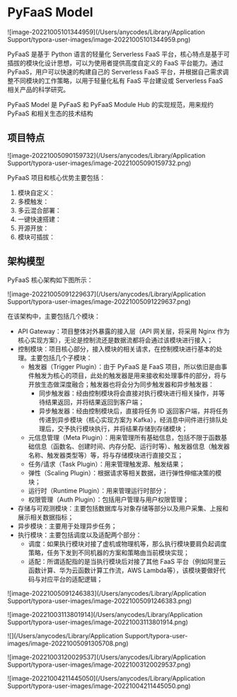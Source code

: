 # PyFaaS Model

![image-20221005101344959](/Users/anycodes/Library/Application Support/typora-user-images/image-20221005101344959.png)

PyFaaS 是基于 Python 语言的轻量化 Serverless FaaS 平台，核心特点是基于可插拔的模块化设计思想，可以为使用者提供高度自定义的 FaaS 平台能力。通过 PyFaaS，用户可以快速的构建自己的 Serverless FaaS 平台，并根据自己需求调整不同模块的工作策略，以用于轻量化私有 FaaS 平台建设或 Serverless FaaS 相关产品的科学研究。

PyFaaS Model 是 PyFaaS 和 PyFaaS Module Hub 的实现规范，用来规约 PyFaaS 和相关生态的技术结构

## 项目特点

![image-20221005090159732](/Users/anycodes/Library/Application Support/typora-user-images/image-20221005090159732.png)

PyFaaS 项目和核心优势主要包括：

1. 模块自定义：
2. 多模触发：
3. 多云混合部署：
4. 一键快速搭建：
5. 开源开放：
6. 模块可插拔：

## 架构模型

PyFaaS 核心架构如下图所示：

![image-20221005091229637](/Users/anycodes/Library/Application Support/typora-user-images/image-20221005091229637.png)

在该架构中，主要包括几个模块：
- API Gateway：项目整体对外暴露的接入层（API 网关层，将采用 Nginx 作为核心实现方案），无论是控制流还是数据流都将会通过该模块进行接入；
- 控制模块：项目核心部分，接入模块的相关请求，在控制模块进行基本的处理。主要包括几个子模块：
  - 触发器（Trigger Plugin）：由于 PyFaaS 是 FaaS 项目，所以依旧是由事件触发为核心的项目，此处的触发器是用来接收和处理事件的部分，将与开放生态做深度融合；触发器也将会分为同步触发器和异步触发器：
    - 同步触发器：经由控制模块将会直接对执行模块进行相关操作，并等待结果返回，并将结果返回到客户端；
    - 异步触发器：经由控制模块后，直接将任务 ID 返回客户端，并将任务传递到异步模块（核心实现方案为 Kafka），经消息中间件进行排队处理后，交予执行模块执行，并将结果存储到存储模块；
  - 元信息管理（Meta Plugin）：用来管理所有基础信息，包括不限于函数基础信息（函数名、创建时间、内存分配、运行时等）、触发器信息（触发器名称、触发器类型等）等，将与存储模块进行直接交互；
  - 任务/请求（Task Plugin）：用来管理触发源、触发结果；
  - 弹性（Scaling Plugin）：根据请求等相关数据，进行弹性伸缩决策的模块；
  - 运行时（Runtime Plugin）：用来管理运行时部分；
  - 权限管理（Auth Plugin）：包括用户管理与用户权限管理；
- 存储与可观测模块：主要包括数据库与对象存储等部分以及用户采集、上报和展示相关数据指标；
- 异步模块：主要用于处理异步任务；
- 执行模块：主要包括调度以及适配两个部分：
  - 调度：如果执行模块对接了虚机或物理机等，那么执行模块要肩负起调度策略，任务下发到不同机器的方案和策略由当前模块实现；
  - 适配：所谓适配指的是当执行模块后对接了其他 FaaS 平台（例如阿里云函数计算、华为云函数计算工作流，AWS Lambda等），该模块要做好代码与对应平台的适配逻辑；













![image-20221005091246383](/Users/anycodes/Library/Application Support/typora-user-images/image-20221005091246383.png)



![image-20221003113801914](/Users/anycodes/Library/Application Support/typora-user-images/image-20221003113801914.png)





![](/Users/anycodes/Library/Application Support/typora-user-images/image-20221005091305708.png)





![image-20221003120029537](/Users/anycodes/Library/Application Support/typora-user-images/image-20221003120029537.png)



![image-20221004211445050](/Users/anycodes/Library/Application Support/typora-user-images/image-20221004211445050.png)
